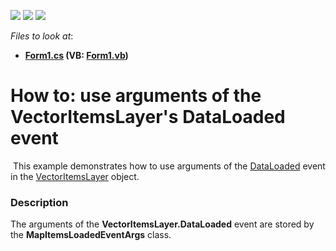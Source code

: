 <!-- default badges list -->
![](https://img.shields.io/endpoint?url=https://codecentral.devexpress.com/api/v1/VersionRange/128576840/14.2.3%2B)
[![](https://img.shields.io/badge/Open_in_DevExpress_Support_Center-FF7200?style=flat-square&logo=DevExpress&logoColor=white)](https://supportcenter.devexpress.com/ticket/details/T180728)
[![](https://img.shields.io/badge/📖_How_to_use_DevExpress_Examples-e9f6fc?style=flat-square)](https://docs.devexpress.com/GeneralInformation/403183)
<!-- default badges end -->
<!-- default file list -->
*Files to look at*:

* **[Form1.cs](./CS/WinForms_MapControl_VecLayer_DataLoadedEvent/Form1.cs) (VB: [Form1.vb](./VB/WinForms_MapControl_VecLayer_DataLoadedEvent/Form1.vb))**
<!-- default file list end -->
# How to: use arguments of the VectorItemsLayer's DataLoaded event


<p> This example demonstrates how to use arguments of the <a href="https://documentation.devexpress.com/#WindowsForms/DevExpressXtraMapInformationLayer_DataLoadedtopic">DataLoaded</a> event in the <a href="https://documentation.devexpress.com/#XAML/clsDevExpressUIXamlMapVectorItemsLayertopic">VectorItemsLayer</a> object.</p>


<h3>Description</h3>

The arguments of the <strong>VectorItemsLayer.DataLoaded</strong> event are stored by the <strong>MapItemsLoadedEventArgs</strong> class.

<br/>


